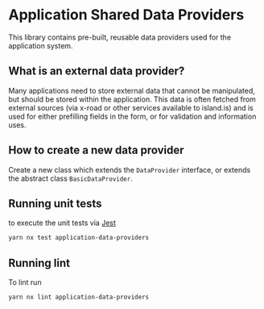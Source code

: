 <!-- gitbook-navigation: "Shared Data Providers" -->

# Application Shared Data Providers

This library contains pre-built, reusable data providers used for the application system.

## What is an external data provider?

Many applications need to store external data that cannot be manipulated, but should be stored within the application. This data is often fetched from external sources (via x-road or other services available to island.is) and is used for either prefilling fields in the form, or for validation and information uses.

## How to create a new data provider

Create a new class which extends the `DataProvider` interface, or extends the abstract class `BasicDataProvider`.

## Running unit tests

to execute the unit tests via [Jest](https://jestjs.io)

```bash
yarn nx test application-data-providers
```

## Running lint

To lint run

```bash
yarn nx lint application-data-providers
```
